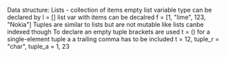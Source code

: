 Data structure:
 Lists - collection of items
	empty list variable type can be declared by l = []
	list var with items can be decalred f = [1, "lime", 123, "Nokia"]
 Tuples are similar to lists but are not mutable like lists
	canbe indexed though
	To declare an empty tuple brackets are used t = ()
	for a single-element tuple a a trailing comma has to be included
	t = 12,
	tuple_r = "char",
	tuple_a = 1, 23

